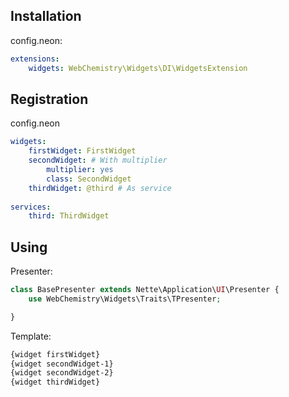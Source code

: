 ## Installation
config.neon:
```yaml
extensions:
	widgets: WebChemistry\Widgets\DI\WidgetsExtension
```

## Registration
config.neon
```yaml
widgets:
	firstWidget: FirstWidget
	secondWidget: # With multiplier
		multiplier: yes
		class: SecondWidget
	thirdWidget: @third # As service
	
services:
	third: ThirdWidget
```

## Using
Presenter:
```php
class BasePresenter extends Nette\Application\UI\Presenter {
	use WebChemistry\Widgets\Traits\TPresenter;

}
```

Template:
```html
{widget firstWidget}
{widget secondWidget-1}
{widget secondWidget-2}
{widget thirdWidget}
```